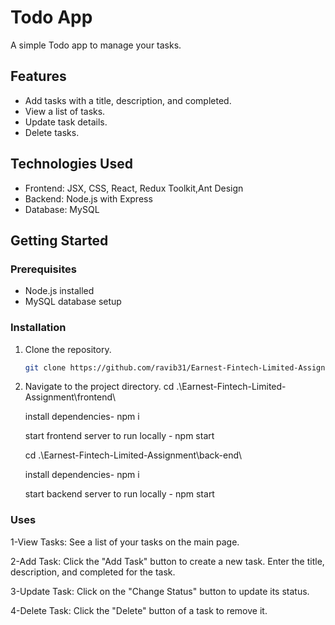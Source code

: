 # Todo App

A simple Todo app to manage your tasks.

## Features

- Add tasks with a title, description, and completed.
- View a list of tasks.
- Update task details.
- Delete tasks.


## Technologies Used

- Frontend: JSX, CSS, React, Redux Toolkit,Ant Design
- Backend: Node.js with Express
- Database: MySQL

## Getting Started

### Prerequisites

- Node.js installed
- MySQL database setup


### Installation
1. Clone the repository.

   ```bash
   git clone https://github.com/ravib31/Earnest-Fintech-Limited-Assignment

2. Navigate to the project directory.
    cd .\Earnest-Fintech-Limited-Assignment\frontend\
   
    install dependencies- npm i
   
    start frontend server to run locally - npm start
   
    cd .\Earnest-Fintech-Limited-Assignment\back-end\
   
    install dependencies- npm i
   
    start backend server to run locally - npm start
   
### Uses


1-View Tasks:
      See a list of your tasks on the main page.
      
2-Add Task:
     Click the "Add Task" button to create a new task.
     Enter the title, description, and completed for the task.
     
3-Update Task:
     Click on the "Change Status" button to update its status.
     

4-Delete Task:
     Click the "Delete" button of a task to remove it.
     
